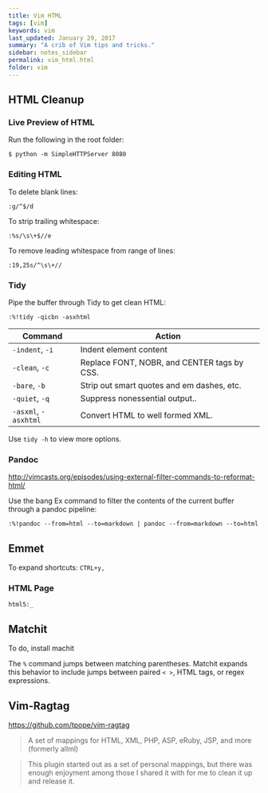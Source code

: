 ```yaml
---
title: Vim HTML
tags: [vim]
keywords: vim 
last_updated: January 29, 2017
summary: "A crib of Vim tips and tricks."
sidebar: notes_sidebar
permalink: vim_html.html
folder: vim 
---
```


## HTML Cleanup

### Live Preview of HTML

Run the following in the root folder:

```
$ python -m SimpleHTTPServer 8080
```

### Editing HTML
To delete blank lines:

```
:g/^$/d
```

To strip trailing whitespace:

```
:%s/\s\+$//e
```

To remove leading whitespace from range of lines:

```
:19,25s/^\s\+//
```

### Tidy
Pipe the buffer through Tidy to get clean HTML:

```
:%!tidy -qicbn -asxhtml
```

Command  |  Action
---     |  ------
`-indent`, `-i`  | Indent element content
`-clean`, `-c`  | Replace FONT, NOBR, and CENTER tags by CSS.
`-bare`, `-b`  | Strip out smart quotes and em dashes, etc.
`-quiet`, `-q`  | Suppress nonessential output..
`-asxml`, `-asxhtml`  | Convert HTML to well formed XML.

Use `tidy -h` to view more options.

### Pandoc

http://vimcasts.org/episodes/using-external-filter-commands-to-reformat-html/

Use the bang Ex command to filter the contents of the current buffer through a pandoc pipeline:

```
:%!pandoc --from=html --to=markdown | pandoc --from=markdown --to=html
```

## Emmet

To expand shortcuts: `CTRL+y,`

### HTML Page
`html5:_`

## Matchit

To do, install machit

The `%` command jumps between matching parentheses. Matchit expands this behavior to include jumps between paired `< >`, HTML tags, or regex expressions.

## Vim-Ragtag

https://github.com/tpope/vim-ragtag

> A set of mappings for HTML, XML, PHP, ASP, eRuby, JSP, and more (formerly allml)

> This plugin started out as a set of personal mappings, but there was enough enjoyment among those I shared it with for me to clean it up and release it.
